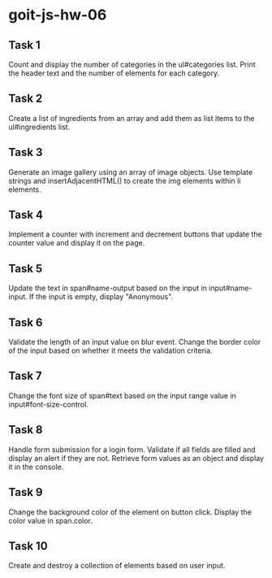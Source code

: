 # goit-js-hw-06

## Task 1
Count and display the number of categories in the ul#categories list. Print the header text and the number of elements for each category.

## Task 2
Create a list of ingredients from an array and add them as list items to the ul#ingredients list.

## Task 3
Generate an image gallery using an array of image objects. Use template strings and insertAdjacentHTML() to create the img elements within li elements.

## Task 4
Implement a counter with increment and decrement buttons that update the counter value and display it on the page.

## Task 5
Update the text in span#name-output based on the input in input#name-input. If the input is empty, display "Anonymous".

## Task 6
Validate the length of an input value on blur event. Change the border color of the input based on whether it meets the validation criteria.

## Task 7
Change the font size of span#text based on the input range value in input#font-size-control.

## Task 8
Handle form submission for a login form. Validate if all fields are filled and display an alert if they are not. Retrieve form values as an object and display it in the console.

## Task 9
Change the background color of the <body> element on button click. Display the color value in span.color.

## Task 10
Create and destroy a collection of elements based on user input.

